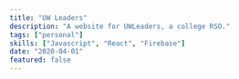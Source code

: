 ```yaml
---
title: "UW Leaders"
description: "A website for UWLeaders, a college RSO."
tags: ["personal"]
skills: ["Javascript", "React", "Firebase"]
date: "2020-04-01"
featured: false
---
```

